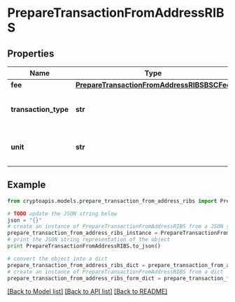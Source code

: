 # PrepareTransactionFromAddressRIBS


## Properties
Name | Type | Description | Notes
------------ | ------------- | ------------- | -------------
**fee** | [**PrepareTransactionFromAddressRIBSBSCFee**](PrepareTransactionFromAddressRIBSBSCFee.md) |  | 
**transaction_type** | **str** | Representation of the transaction type | 
**unit** | **str** | Represents the unit of the amount transacted. | 

## Example

```python
from cryptoapis.models.prepare_transaction_from_address_ribs import PrepareTransactionFromAddressRIBS

# TODO update the JSON string below
json = "{}"
# create an instance of PrepareTransactionFromAddressRIBS from a JSON string
prepare_transaction_from_address_ribs_instance = PrepareTransactionFromAddressRIBS.from_json(json)
# print the JSON string representation of the object
print PrepareTransactionFromAddressRIBS.to_json()

# convert the object into a dict
prepare_transaction_from_address_ribs_dict = prepare_transaction_from_address_ribs_instance.to_dict()
# create an instance of PrepareTransactionFromAddressRIBS from a dict
prepare_transaction_from_address_ribs_form_dict = prepare_transaction_from_address_ribs.from_dict(prepare_transaction_from_address_ribs_dict)
```
[[Back to Model list]](../README.md#documentation-for-models) [[Back to API list]](../README.md#documentation-for-api-endpoints) [[Back to README]](../README.md)


